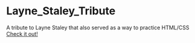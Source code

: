 # Layne_Staley_Tribute
A tribute to Layne Staley that also served as a way to practice HTML/CSS
<a href="https://jacksonlanier.github.io/Layne_Staley_Tribute/" target="_blank">Check it out!</a>
